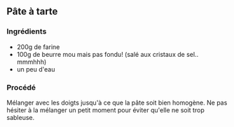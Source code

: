 ## Pâte à tarte

### Ingrédients

* 200g de farine
* 100g de beurre mou mais pas fondu! (salé aux cristaux de sel.. mmmhhh)
* un peu d'eau

### Procédé

Mélanger avec les doigts jusqu'à ce que la pâte soit bien homogène. Ne pas hésiter à la mélanger un petit moment pour éviter qu'elle ne soit trop sableuse.
